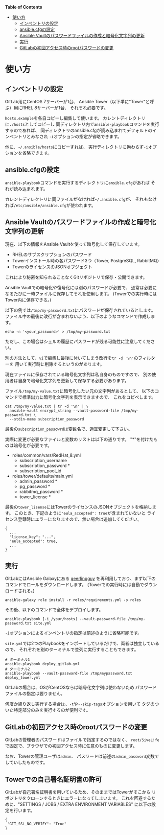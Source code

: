 <!-- markdown-toc start - Don't edit this section. Run M-x markdown-toc-refresh-toc -->
**Table of Contents**

- [使い方](#使い方)
    - [インベントリの設定](#インベントリの設定)
    - [ansible.cfgの設定](#ansiblecfgの設定)
    - [Ansible Vaultのパスワードファイルの作成と暗号化文字列の更新](#ansible-vaultのパスワードファイルの作成と暗号化文字列の更新)
    - [実行](#実行)
    - [GitLabの初回アクセス時のrootパスワードの変更](#gitlabの初回アクセス時のrootパスワードの変更)

<!-- markdown-toc end -->



使い方
=========


インベントリの設定
------------

GitLab用にCentOS 7サーバーが1台、
Ansible Tower（以下単に"Tower"と呼ぶ）用にRHEL 8サーバーが1台、
それぞれ必要です。

`hosts.example`を各自コピーし編集して使います。
カレントディレクトリに`./hosts`としてコピーし
同ディレクトリ内で`ansible-playbook`コマンドを実行するのであれば、
同ディレクトリのansible.cfgが読み込まれてデフォルトのインベントリとみなされ
`-i`オプションの指定が省略できます。

他に、`~/.ansible/hosts`にコピーすれば、
実行ディレクトリに拘わらず`-i`オプションを省略できます。


ansible.cfgの設定
--------------

`ansible-playbook`コマンドを実行するディレクトリに`ansible.cfg`があれば
それが読み込まれます。

カレントディレクトリに同ファイルがなければ`~/.ansible.cfg`が、
それもなければ`/etc/ansible/ansible.cfg`が使われます。


Ansible Vaultのパスワードファイルの作成と暗号化文字列の更新
--------------

現在、以下の情報をAnsible Vaultを使って暗号化して保存しています。

- RHELのサブスクリプションのパスワード
- Towerインストール時の各パスワード3つ（Tower, PostgreSQL, RabbitMQ）
- TowerのライセンスのJSONオブジェクト

これにより秘密を知られることなくGitリポジトリで保存・公開できます。

Ansible Vaultでの暗号化や復号化には別のパスワードが必要で、
通常は必要になるたびに一時ファイルに保存してそれを使用します。
(Towerでの実行時にはTower内に保存できる。)

以下の例では`/tmp/my-password.txt`にパスワードが保存されているとします。
ファイル中の最後に改行が含まれないよう、以下のようなコマンドで作成します。

```
echo -n '<your_password>' > /tmp/my-password.txt
```

ただし、この場合はシェルの履歴にパスワードが残る可能性に注意してください。

別の方法として、`vi`で編集し最後に付いてしまう改行を`tr -d '\n'`のフィルターを
用いて実行時に削除するというのがあります。

現在ファイルに保存されている暗号化文字列は私自身のものですので、
別の使用者は自身で暗号化文字列を更新して保存する必要があります。

ファイル`/tmp/my-value.txt`に暗号化したい元の文字列があるとして、
以下のコマンドで標準出力に暗号化文字列を表示できますので、
これをコピペします。


```
cat /tmp/my-value.txt | tr -d '\n' | \
  ansible-vault encrypt_string --vault-password-file /tmp/my-password.txt \
  --stdin-name subscription_password
```

最後の`subscription_passowrd`は変数名で、適宜変更して下さい。

実際に変更が必要なファイルと変数のリストは以下の通りです。
"*"を付けたものは暗号化が必要です。

- roles/common/vars/RedHat_8.yml
  - subscription_username
  - subscription_password *
  - subscription_pool_id
- roles/tower/defaults/main.yml
  - admin_password *
  - pg_password *
  - rabbitmq_password *
  - tower_license *

最後の`tower_lisense`にはTowerのライセンスのJSONオブジェクトを格納します。
このとき、下記のように`"eula_accepted": true`が含まれていないと
ライセンス登録時にエラーになりますので、無い場合は追加してください。


```
{
  ...
  "license_key": "...",
  "eula_accepted": true,
  ...
}
```

実行
----------------

GitLabにはAnsible Galaxyにある
[geerlingguy](https://galaxy.ansible.com/geerlingguy/gitlab)
を再利用しており、まず以下のコマンドでロールをダウンロードします。
(Towerでの実行時には自動でダウンロードされる。)

```
ansible-galaxy role install -r roles/requirements.yml -p roles
```

その後、以下のコマンドで全体をデプロイします。

```
ansible-playbook [-i /your/hosts] --vault-password-file /tmp/my-password.txt site.yml
```

`-i`オプションによるインベントリの指定は前述のように省略可能です。

`site.yml`では2つのPlaybookをインポートしているだけで、両者は独立しているので、
それぞれを別のターミナルで並列に実行することもできます。


```
# ターミナル1
ansible-playbook deploy_gitlab.yml
# ターミナル2
ansible-playbook --vault-password-file /tmp/mypassword.txt deploy_tower.yml

```

GitLabの場合は、OSがCentOSならば暗号化文字列は使わないため
パスワードファイルの指定は要りません。

何度か繰り返し実行する場合は、`-t`や`--skip-tags`オプションを用いて
タグのついた特定部分のみを実行するのが便利です。



GitLabの初回アクセス時のrootパスワードの変更
----------------

GitLabの管理者のパスワードはファイルで指定するのではなく、
`root/5iveL!fe`で固定で、ブラウザでの初回アクセス時に任意のものに変更します。

なお、Towerの管理ユーザは`admin`、
パスワードは前述の`admin_password`変数でしていしたものです。


Towerでの自己署名証明書の許可
-----------------

GitLabが自己署名証明書を用いているため、そのままではTowerがそこから
リポジトリをクローンするときにエラーになってしまいます。
これを回避するために、"SETTINGS / JOBS / EXTRA ENVIRONMENT VARIABLES"
に以下の設定を行います。

```
{
 "GIT_SSL_NO_VERIFY": "True"
}
```
